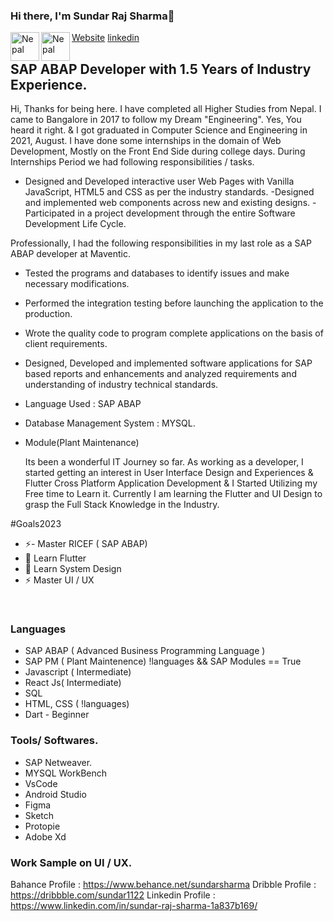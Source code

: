 ### Hi there, I'm Sundar Raj Sharma👋 <br/>


<img align="left" alt="Nepal" width="46px" src="https://t4.ftcdn.net/jpg/02/75/90/63/240_F_275906383_lmWCuP1auCLXm9ne5pkGElxDJrTQC3ln.jpg" />
<img align="left" alt="Nepal" width="46px" src="https://t3.ftcdn.net/jpg/01/74/67/08/240_F_174670852_YXvoPN8GvhfYPvpIKKXlgmj8knejHKdf.jpg" />


[Website](https://pensive-austin-99dbdc.netlify.app/)
[linkedin](https://www.linkedin.com/in/sundar-raj-sharma-1a837b169/)

## SAP ABAP Developer with 1.5 Years of Industry Experience.

Hi, Thanks for being here.
I have completed all Higher Studies from Nepal. I came to Bangalore in 2017 to follow my Dream "Engineering".
Yes, You heard it right. & I got graduated in Computer Science and Engineering in 2021, August. 
I have done some internships in the domain of Web Development, Mostly on the Front End Side during college days.
During Internships Period we had following responsibilities / tasks.

- Designed and Developed interactive user Web Pages with Vanilla JavaScript, HTML5 and CSS as per the 
  industry standards.
-Designed and implemented web components across new and existing designs.
-Participated in a project development through the entire Software Development Life Cycle. 


Professionally, I had the following responsibilities in my last role as a  SAP ABAP developer at Maventic.

- Tested the programs and databases to identify issues and make necessary modifications.
- Performed the integration testing before launching the application to the production.
- Wrote the quality code to program complete applications on the basis of  client requirements.
- Designed, Developed and implemented software applications for SAP based reports and enhancements 
 and analyzed requirements and understanding of industry technical standards.
- Language Used : SAP ABAP
- Database Management System : MYSQL.
- Module(Plant Maintenance)
  
  Its been a wonderful IT Journey so far. As working as a developer, I started getting an interest in User Interface Design and Experiences & Flutter Cross Platform Application Development & I Started Utilizing my Free time to Learn it. Currently I am learning the Flutter and UI Design to grasp the Full Stack Knowledge in the Industry.

#Goals2023
- ⚡- Master RICEF ( SAP ABAP)
- 🌱 Learn Flutter 
- 🥅 Learn System Design
- ⚡ Master UI / UX 


<br />

### Languages

- SAP ABAP ( Advanced Business Programming Language )
- SAP PM ( Plant Maintenence) !languages && SAP Modules == True
- Javascript ( Intermediate)
- React Js( Intermediate)
- SQL
- HTML, CSS ( !languages)
- Dart - Beginner 


### Tools/ Softwares.

- SAP Netweaver.
- MYSQL WorkBench
- VsCode
- Android Studio
- Figma
- Sketch
- Protopie
- Adobe Xd

### Work Sample on UI / UX.

Bahance Profile : https://www.behance.net/sundarsharma
Dribble Profile : https://dribbble.com/sundar1122
Linkedin Profile : https://www.linkedin.com/in/sundar-raj-sharma-1a837b169/

